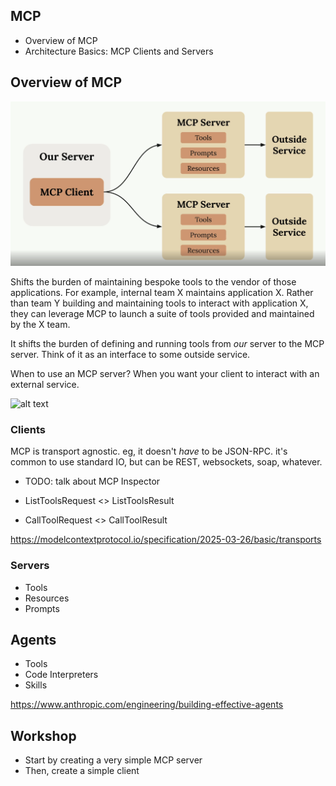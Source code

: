 ## MCP

- Overview of MCP
- Architecture Basics: MCP Clients and Servers

## Overview of MCP

![alt text](image.png)

Shifts the burden of maintaining bespoke tools to the vendor of those applications. For example, internal team X maintains application X. Rather than team Y building and maintaining tools to interact with application X, they can leverage MCP to launch a suite of tools provided and maintained by the X team.

It shifts the burden of defining and running tools from _our_ server to the MCP server. Think of it as an interface to some outside service.

When to use an MCP server? When you want your client to interact with an external service.

![alt text](https://everpath-course-content.s3-accelerate.amazonaws.com/instructor%2Fa46l9irobhg0f5webscixp0bs%2Fpublic%2F1749849232%2F09_-_002_-_MCP_Clients_19.1749849231568.png)

### Clients

MCP is transport agnostic. eg, it doesn't _have_ to be JSON-RPC. it's common to use standard IO, but can be REST, websockets, soap, whatever.

- TODO: talk about MCP Inspector

- ListToolsRequest <> ListToolsResult
- CallToolRequest <> CallToolResult

https://modelcontextprotocol.io/specification/2025-03-26/basic/transports

### Servers

- Tools
- Resources
- Prompts

## Agents

- Tools
- Code Interpreters
- Skills

https://www.anthropic.com/engineering/building-effective-agents

## Workshop

- Start by creating a very simple MCP server
- Then, create a simple client
